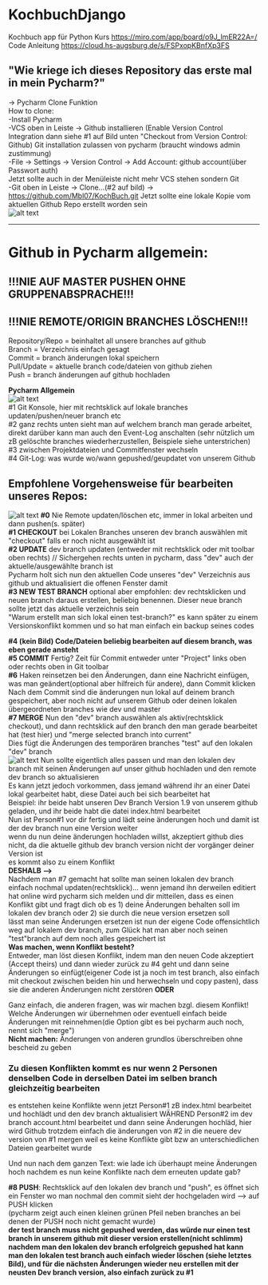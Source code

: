 # KochbuchDjango
Kochbuch app für Python Kurs
https://miro.com/app/board/o9J_lmER22A=/  
Code Anleitung https://cloud.hs-augsburg.de/s/FSPxopKBnfXp3FS

## "Wie kriege ich dieses Repository das erste mal in mein Pycharm?"  
-> Pycharm Clone Funktion  
How to clone:  
-Install Pycharm  
-VCS oben in Leiste -> Github installieren (Enable Version Control Integration dann siehe #1 auf Bild unten "Checkout from Version Control: Github) Git installation zulassen von pycharm (braucht windows admin zustimmung)  
-File -> Settings -> Version Control -> Add Account: github account(über Passwort auth)  
Jetzt sollte auch in der Menüleiste nicht mehr VCS stehen sondern Git  
-Git oben in Leiste -> Clone...(#2 auf bild) -> https://github.com/Mbl07/KochBuch.git Jetzt sollte eine lokale Kopie vom aktuellen Github Repo erstellt worden sein  
![alt text](https://cloud.hs-augsburg.de/s/8Z8YA9JSsJW9AC2/preview)  
  
  
  


_______________________________________________________________________________________________
# Github in Pycharm allgemein:  

## **!!!NIE AUF MASTER PUSHEN OHNE GRUPPENABSPRACHE!!!**
## **!!!NIE REMOTE/ORIGIN BRANCHES LÖSCHEN!!!** 
Repository/Repo = beinhaltet all unsere branches auf github  
Branch = Verzeichnis einfach gesagt   
Commit = branch änderungen lokal speichern  
Pull/Update = aktuelle branch code/dateien von github ziehen  
Push = branch änderungen auf github hochladen  

**Pycharm Allgemein**  
![alt text](https://cloud.hs-augsburg.de/s/i45c6Bxr7Cy9TDF/preview)  
#1 Git Konsole, hier mit rechtsklick auf lokale branches updaten/pushen/neuer branch etc  
#2 ganz rechts unten sieht man auf welchem branch man gerade arbeitet, direkt darüber kann man auch den Event-Log anschalten (sehr nützlich um zB gelöschte branches wiederherzustellen, Beispiele siehe unterstrichen)  
#3 zwischen Projektdateien und Commitfenster wechseln  
#4 Git-Log: was wurde wo/wann gepushed/geupdatet von unserem Github 
  
  
  
  

## Empfohlene Vorgehensweise für bearbeiten unseres Repos: 
![alt text](https://cloud.hs-augsburg.de/s/3YrWFNWbwt2qgME/preview)
**#0** Nie Remote updaten/löschen etc, immer in lokal arbeiten und dann pushen(s. später)  
**#1 CHECKOUT**  bei Lokalen Branches unseren dev branch auswählen mit "checkout" falls er noch nicht ausgewählt ist  
**#2 UPDATE**   dev branch updaten (entweder mit rechtsklick oder mit toolbar oben rechts) // Sichergehen rechts unten in pycharm, dass "dev" auch der aktuelle/ausgewählte branch ist  
Pycharm holt sich nun den aktuellen Code unseres "dev" Verzeichnis aus github und aktualisiert die offenen Fenster damit  
**#3 NEW TEST BRANCH**   optional aber empfohlen: dev rechtsklicken und neuen branch daraus erstellen, beliebig benennen. Dieser neue branch sollte jetzt das aktuelle verzeichnis sein  
"Warum erstellt man sich lokal einen test-branch?" es kann später zu einem Versionskonflikt kommen und so hat man einfach ein backup seines codes  

**#4 (kein Bild) Code/Dateien beliebig bearbeiten auf diesem branch, was eben gerade ansteht**  
**#5 COMMIT**  Fertig? Zeit für Commit entweder unter "Project" links oben oder rechts oben in Git toolbar  
**#6** Haken reinsetzen bei den Änderungen, dann eine Nachricht einfügen, was man geändert(optional aber hilfreich für andere), dann Commit klicken  
Nach dem Commit sind die änderungen nun lokal auf deinem branch gespeichert, aber noch nicht auf unserem Github oder deinen lokalen übergeordneten branches wie dev und master  
**#7 MERGE** Nun den "dev" branch auswählen als aktiv(rechtsklick checkout), und dann rechtsklick auf den branch den man gerade bearbeitet hat (test hier) und "merge selected branch into current"  
Dies fügt die Änderungen des temporären branches "test" auf den lokalen "dev" branch  
![alt text](https://cloud.hs-augsburg.de/s/CFngYP64dtEgcQC/preview)
Nun sollte eigentlich alles passen und man den lokalen dev branch mit seinen Änderungen auf unser github hochladen und den remote dev branch so aktualisieren  
Es kann jetzt jedoch vorkommen, dass jemand während ihr an einer Datei lokal gearbeitet habt, diese Datei auch bei sich bearbeitet hat  
Beispiel: ihr beide habt unseren Dev Branch Version 1.9 von unserem github geladen, und ihr beide habt die datei index.html bearbeitet  
Nun ist Person#1 vor dir fertig und lädt seine änderungen hoch und damit ist der dev branch nun eine Version weiter  
wenn du nun deine änderungen hochladen willst, akzeptiert github dies nicht, da die aktuelle github dev branch version nicht der vorgänger deiner Version ist  
es kommt also zu einem Konflikt  
**DESHALB -->**  
Nachdem man #7 gemacht hat sollte man seinen lokalen dev branch einfach nochmal updaten(rechtsklick)... wenn jemand ihn derweilen editiert hat online wird pycharm sich melden und dir mitteilen, dass es einen Konflikt gibt und fragt dich ob es 1) deine Änderungen behalten soll im lokalen dev branch oder 2) sie durch die neue version ersetzen soll  
lässt man seine Änderungen ersetzen ist nun der eigene Code offensichtlich weg auf lokalem dev branch, zum Glück hat man aber noch seinen "test"branch auf dem noch alles gespeichert ist  
**Was machen, wenn Konflikt besteht?**  
Entweder, man löst diesen Konflikt, indem man den neuen Code akzeptiert (Accept theirs) und dann wieder zurück zu #4 geht und dann seine Änderungen so einfügt(eigener Code ist ja noch im test branch, also einfach mit checkout zwischen beiden hin und herwechseln und copy pasten), dass sie die anderen Änderungen nicht zerstören **ODER**  

Ganz einfach, die anderen fragen, was wir machen bzgl. diesem Konflikt! Welche Änderungen wir übernehmen oder eventuell einfach beide Änderungen mit reinnehmen(die Option gibt es bei pycharm auch noch, nennt sich "merge")  
**Nicht machen:** Änderungen von anderen grundlos überschreiben ohne bescheid zu geben  

### Zu diesen Konflikten kommt es nur wenn 2 Personen denselben Code in derselben Datei im selben branch gleichzeitig bearbeiten  
es entstehen keine Konflikte wenn jetzt Person#1 zB index.html bearbeitet und hochlädt und den dev branch aktualisiert WÄHREND Person#2 im dev branch account.html bearbeitet und dann seine Änderungen hochläd, hier wird Github trotzdem einfach die änderungen von #2 in die neuere dev version von #1 mergen weil es keine Konflikte gibt bzw an unterschiedlichen Dateien gearbeitet wurde  

Und nun nach dem ganzen Text: wie lade ich überhaupt meine Änderungen hoch nachdem es nun keine Konflikte nach dem erneuten update gab?  

**#8 PUSH**: Rechtsklick auf den lokalen dev branch und "push", es öffnet sich ein Fenster wo man nochmal den commit sieht der hochgeladen wird --> auf PUSH klicken  
(pycharm zeigt auch einen kleinen grünen Pfeil neben branches an bei denen der PUSH noch nicht gemacht wurde)  
**der test branch muss nicht gepushed werden, das würde nur einen test branch in unserem github mit dieser version erstellen(nicht schlimm)  
nachdem man den lokalen dev branch erfolgreich gepushed hat kann man den lokalen test branch auch einfach wieder löschen (siehe letztes Bild), und für die nächsten Änderungen wieder neu erstellen mit der neusten Dev branch version, also einfach zurück zu #1**
